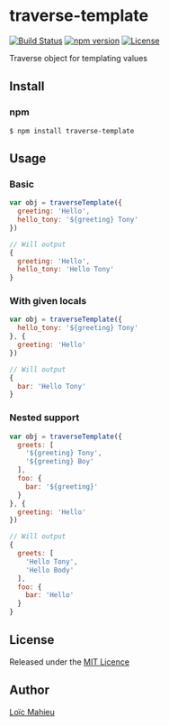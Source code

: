 traverse-template
============

[![Build Status](http://img.shields.io/travis/LoicMahieu/traverse-template.svg?style=flat-square)](https://travis-ci.org/LoicMahieu/traverse-template)
[![npm version](https://img.shields.io/npm/v/traverse-template.svg?style=flat-square)](http://badge.fury.io/js/traverse-template)
[![License](https://img.shields.io/badge/license-MIT-blue.svg?style=flat-square)](https://raw.githubusercontent.com/LoicMahieu/traverse-template/master/LICENSE)

Traverse object for templating values


## Install

### npm

```
$ npm install traverse-template
```


## Usage

### Basic

```javascript
var obj = traverseTemplate({
  greeting: 'Hello',
  hello_tony: '${greeting} Tony'
})

// Will output
{
  greeting: 'Hello',
  hello_tony: 'Hello Tony'
}
```

### With given locals

```javascript
var obj = traverseTemplate({
  hello_tony: '${greeting} Tony'
}, {
  greeting: 'Hello'
})

// Will output
{
  bar: 'Hello Tony'
}
```

### Nested support

```javascript
var obj = traverseTemplate({
  greets: [
    '${greeting} Tony',
    '${greeting} Boy'
  ],
  foo: {
    bar: '${greeting}'
  }
}, {
  greeting: 'Hello'
})

// Will output
{
  greets: [
    'Hello Tony',
    'Hello Body'
  ],
  foo: {
    bar: 'Hello'
  }
}
```

## License
Released under the [MIT Licence](https://raw.githubusercontent.com/LoicMahieu/traverse-template/master/LICENSE)


## Author
[Loïc Mahieu](https://github.com/LoicMahieu/)
